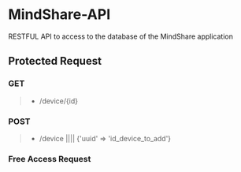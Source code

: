 # MindShare-API
RESTFUL API to access to the database of the MindShare application

## Protected Request
### GET
> - /device/{id}
### POST
> - /device |||| {'uuid' => 'id_device_to_add'}

### Free Access Request
> 
